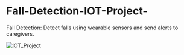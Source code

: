 # Fall-Detection-IOT-Project-
Fall Detection: Detect falls using wearable sensors and send alerts to caregivers.

![IOT_Project](https://github.com/user-attachments/assets/f331ed4f-616f-455d-aabb-8ab949b91e8a)
